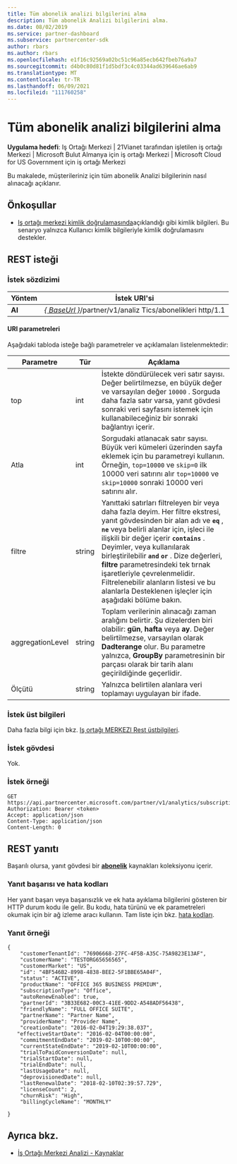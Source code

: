 ```yaml
---
title: Tüm abonelik analizi bilgilerini alma
description: Tüm abonelik Analizi bilgilerini alma.
ms.date: 08/02/2019
ms.service: partner-dashboard
ms.subservice: partnercenter-sdk
author: rbars
ms.author: rbars
ms.openlocfilehash: e1f16c92569a02bc51c96a85ecb642fbeb76a9a7
ms.sourcegitcommit: d4b0c80d81f1d5bdf3c4c03344ad639646ae6ab9
ms.translationtype: MT
ms.contentlocale: tr-TR
ms.lasthandoff: 06/09/2021
ms.locfileid: "111760258"
---
```

# <a name="get-all-subscription-analytics-information"></a>Tüm abonelik analizi bilgilerini alma

**Uygulama hedefi**: Iş Ortağı Merkezi | 21Vianet tarafından işletilen iş ortağı Merkezi | Microsoft Bulut Almanya için iş ortağı Merkezi | Microsoft Cloud for US Government için iş ortağı Merkezi

Bu makalede, müşterileriniz için tüm abonelik Analizi bilgilerinin nasıl alınacağı açıklanır.

## <a name="prerequisites"></a>Önkoşullar

- [Iş ortağı merkezi kimlik doğrulamasında](partner-center-authentication.md)açıklandığı gibi kimlik bilgileri. Bu senaryo yalnızca Kullanıcı kimlik bilgileriyle kimlik doğrulamasını destekler.

## <a name="rest-request"></a>REST isteği

### <a name="request-syntax"></a>İstek sözdizimi

| Yöntem | İstek URI'si |
|--------|-------------|
| **Al** | [*\{ BaseUrl \}*](partner-center-rest-urls.md)/partner/v1/analiz Tics/abonelikleri http/1.1 |

#### <a name="uri-parameters"></a>URI parametreleri

Aşağıdaki tabloda isteğe bağlı parametreler ve açıklamaları listelenmektedir:

| Parametre | Tür |  Açıklama |
|-----------|------|--------------|
| top | int | İstekte döndürülecek veri satır sayısı. Değer belirtilmezse, en büyük değer ve varsayılan değer `10000` . Sorguda daha fazla satır varsa, yanıt gövdesi sonraki veri sayfasını istemek için kullanabileceğiniz bir sonraki bağlantıyı içerir. |
| Atla | int | Sorgudaki atlanacak satır sayısı. Büyük veri kümeleri üzerinden sayfa eklemek için bu parametreyi kullanın. Örneğin, `top=10000` ve `skip=0` ilk 10000 veri satırını alır `top=10000` ve `skip=10000` sonraki 10000 veri satırını alır. |
| filtre | string | Yanıttaki satırları filtreleyen bir veya daha fazla deyim. Her filtre ekstresi, yanıt gövdesinden bir alan adı ve **`eq`** , **`ne`** veya belirli alanlar için, işleci ile ilişkili bir değer içerir **`contains`** . Deyimler, veya kullanılarak birleştirilebilir **`and`** **`or`** . Dize değerleri, **filtre** parametresindeki tek tırnak işaretleriyle çevrelenmelidir. Filtrelenebilir alanların listesi ve bu alanlarla Desteklenen işleçler için aşağıdaki bölüme bakın. |
| aggregationLevel | string | Toplam verilerinin alınacağı zaman aralığını belirtir. Şu dizelerden biri olabilir: **gün**, **hafta** veya **ay**. Değer belirtilmezse, varsayılan olarak **Dadterange** olur. Bu parametre yalnızca, **GroupBy** parametresinin bir parçası olarak bir tarih alanı geçirildiğinde geçerlidir. |
| Ölçütü | string | Yalnızca belirtilen alanlara veri toplamayı uygulayan bir ifade. |

### <a name="request-headers"></a>İstek üst bilgileri

Daha fazla bilgi için bkz. [Iş ortağı MERKEZI Rest üstbilgileri](headers.md).

### <a name="request-body"></a>İstek gövdesi

Yok.

### <a name="request-example"></a>İstek örneği

```http
GET https://api.partnercenter.microsoft.com/partner/v1/analytics/subscriptions
Authorization: Bearer <token>
Accept: application/json
Content-Type: application/json
Content-Length: 0
```

## <a name="rest-response"></a>REST yanıtı

Başarılı olursa, yanıt gövdesi bir [**abonelik**](partner-center-analytics-resources.md#subscription-resource) kaynakları koleksiyonu içerir.

### <a name="response-success-and-error-codes"></a>Yanıt başarısı ve hata kodları

Her yanıt başarı veya başarısızlık ve ek hata ayıklama bilgilerini gösteren bir HTTP durum kodu ile gelir. Bu kodu, hata türünü ve ek parametreleri okumak için bir ağ izleme aracı kullanın. Tam liste için bkz. [hata kodları](error-codes.md).

### <a name="response-example"></a>Yanıt örneği

```http
{
    "customerTenantId": "76906668-27FC-4F5B-A35C-75A9823E13AF",
    "customerName": "TESTORG65656565",
    "customerMarket": "US",
    "id": "4BF546B2-8998-4838-BEE2-5F1BBE65A04F",
    "status": "ACTIVE",
    "productName": "OFFICE 365 BUSINESS PREMIUM",
    "subscriptionType": "Office",
    "autoRenewEnabled": true,
    "partnerId": "3B33E682-00C3-41EE-9DD2-A548ADF56438",
    "friendlyName": "FULL OFFICE SUITE",
    "partnerName": "Partner Name",
    "providerName": "Provider Name",
    "creationDate": "2016-02-04T19:29:38.037",
   "effectiveStartDate": "2016-02-04T00:00:00",
    "commitmentEndDate": "2019-02-10T00:00:00",
    "currentStateEndDate": "2019-02-10T00:00:00",
    "trialToPaidConversionDate": null,
    "trialStartDate": null,
    "trialEndDate": null,
    "lastUsageDate": null,
    "deprovisionedDate": null,
    "lastRenewalDate": "2018-02-10T02:39:57.729",
    "licenseCount": 2,
    "churnRisk": "High",
    "billingCycleName": "MONTHLY"

}
```

## <a name="see-also"></a>Ayrıca bkz.

- [İş Ortağı Merkezi Analizi - Kaynaklar](partner-center-analytics-resources.md)
